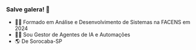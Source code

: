 ### Salve galera! 👋

- 🧑‍🎓 Formado em Análise e Desenvolvimento de Sistemas na FACENS em 2024
- 👨‍💻 Sou Gestor de Agentes de IA e Automações
- 🌎 De Sorocaba-SP
